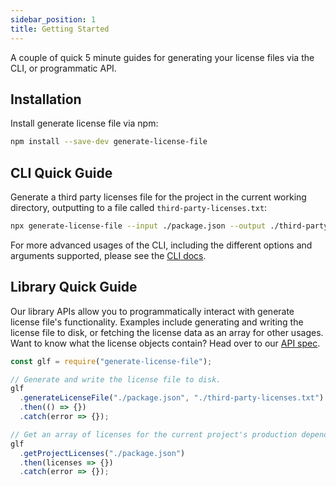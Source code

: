 ```yaml
---
sidebar_position: 1
title: Getting Started
---
```


A couple of quick 5 minute guides for generating your license files via the CLI, or programmatic API.

## Installation

Install generate license file via npm:

```sh
npm install --save-dev generate-license-file
```

## CLI Quick Guide

Generate a third party licenses file for the project in the current working directory, outputting to a file called `third-party-licenses.txt`:

```bash
npx generate-license-file --input ./package.json --output ./third-party-licenses.txt
```

For more advanced usages of the CLI, including the different options and arguments supported, please see the [CLI docs](../cli).

## Library Quick Guide

Our library APIs allow you to programmatically interact with generate license file's functionality. Examples include generating and writing the license file to disk, or fetching the license data as an array for other usages. Want to know what the license objects contain? Head over to our [API spec](../library/api).

```js
const glf = require("generate-license-file");

// Generate and write the license file to disk.
glf
  .generateLicenseFile("./package.json", "./third-party-licenses.txt")
  .then(() => {})
  .catch(error => {});

// Get an array of licenses for the current project's production dependencies.
glf
  .getProjectLicenses("./package.json")
  .then(licenses => {})
  .catch(error => {});
```
